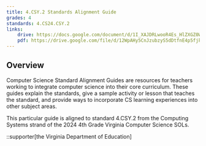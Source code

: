 ```yaml
---
title: 4.CSY.2 Standards Alignment Guide
grades: 4
standards: 4.CS24.CSY.2
links:
    drive: https://docs.google.com/document/d/1I_XAJDRLwooR4Es_HlZXGZ0W48_hg5M5dgYnQmGv8ic/edit?usp=drive_link
    pdf: https://drive.google.com/file/d/12WpAHy5CnJzubzyS5dDtfnE4p5fjkG1w/view?usp=drive_link
---
```


## Overview

Computer Science Standard Alignment Guides are resources for teachers working to integrate computer science into their core curriculum. These guides explain the standards, give a sample activity or lesson that teaches the standard, and provide ways to incorporate CS learning experiences into other subject areas. 

This particular guide is aligned to standard 4.CSY.2 from the Computing Systems strand of the 2024 4th Grade Virginia Computer Science SOLs.

::supporter[the Virginia Department of Education]